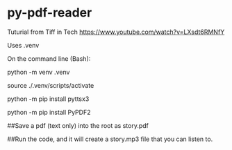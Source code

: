 # py-pdf-reader

Tuturial from Tiff in Tech https://www.youtube.com/watch?v=LXsdt6RMNfY

Uses .venv

On the command line (Bash):

python -m venv .venv

source ./.venv/scripts/activate

python -m pip install pyttsx3

python -m pip install PyPDF2


##Save a pdf (text only) into the root as story.pdf

##Run the code, and it will create a story.mp3 file that you can listen to.
